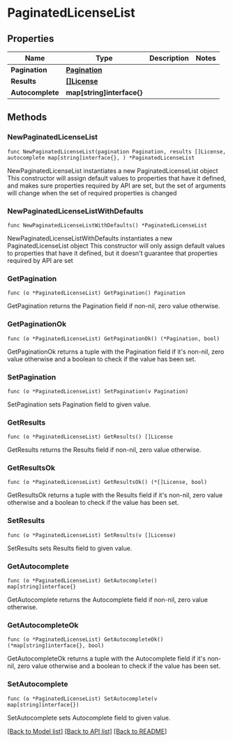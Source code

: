 # PaginatedLicenseList

## Properties

Name | Type | Description | Notes
------------ | ------------- | ------------- | -------------
**Pagination** | [**Pagination**](Pagination.md) |  | 
**Results** | [**[]License**](License.md) |  | 
**Autocomplete** | **map[string]interface{}** |  | 

## Methods

### NewPaginatedLicenseList

`func NewPaginatedLicenseList(pagination Pagination, results []License, autocomplete map[string]interface{}, ) *PaginatedLicenseList`

NewPaginatedLicenseList instantiates a new PaginatedLicenseList object
This constructor will assign default values to properties that have it defined,
and makes sure properties required by API are set, but the set of arguments
will change when the set of required properties is changed

### NewPaginatedLicenseListWithDefaults

`func NewPaginatedLicenseListWithDefaults() *PaginatedLicenseList`

NewPaginatedLicenseListWithDefaults instantiates a new PaginatedLicenseList object
This constructor will only assign default values to properties that have it defined,
but it doesn't guarantee that properties required by API are set

### GetPagination

`func (o *PaginatedLicenseList) GetPagination() Pagination`

GetPagination returns the Pagination field if non-nil, zero value otherwise.

### GetPaginationOk

`func (o *PaginatedLicenseList) GetPaginationOk() (*Pagination, bool)`

GetPaginationOk returns a tuple with the Pagination field if it's non-nil, zero value otherwise
and a boolean to check if the value has been set.

### SetPagination

`func (o *PaginatedLicenseList) SetPagination(v Pagination)`

SetPagination sets Pagination field to given value.


### GetResults

`func (o *PaginatedLicenseList) GetResults() []License`

GetResults returns the Results field if non-nil, zero value otherwise.

### GetResultsOk

`func (o *PaginatedLicenseList) GetResultsOk() (*[]License, bool)`

GetResultsOk returns a tuple with the Results field if it's non-nil, zero value otherwise
and a boolean to check if the value has been set.

### SetResults

`func (o *PaginatedLicenseList) SetResults(v []License)`

SetResults sets Results field to given value.


### GetAutocomplete

`func (o *PaginatedLicenseList) GetAutocomplete() map[string]interface{}`

GetAutocomplete returns the Autocomplete field if non-nil, zero value otherwise.

### GetAutocompleteOk

`func (o *PaginatedLicenseList) GetAutocompleteOk() (*map[string]interface{}, bool)`

GetAutocompleteOk returns a tuple with the Autocomplete field if it's non-nil, zero value otherwise
and a boolean to check if the value has been set.

### SetAutocomplete

`func (o *PaginatedLicenseList) SetAutocomplete(v map[string]interface{})`

SetAutocomplete sets Autocomplete field to given value.



[[Back to Model list]](../README.md#documentation-for-models) [[Back to API list]](../README.md#documentation-for-api-endpoints) [[Back to README]](../README.md)


